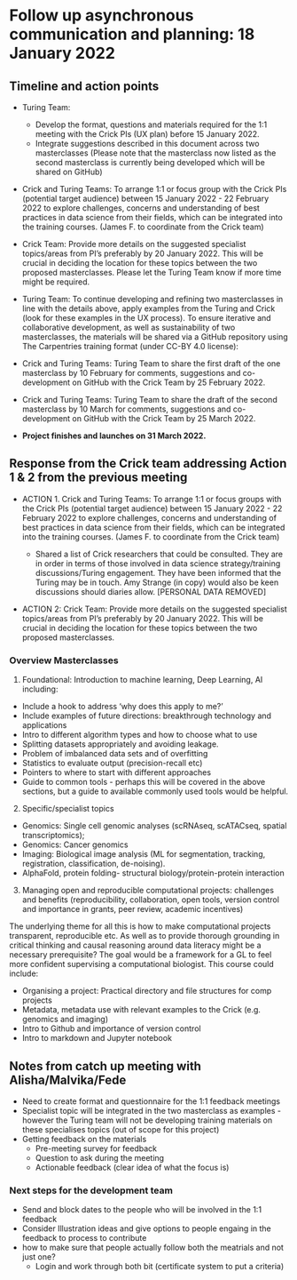 # Follow up asynchronous communication and planning: 18 January 2022 

## Timeline and action points

- Turing Team: 
  - Develop the format, questions and materials required for the 1:1 meeting with the Crick PIs (UX plan) before 15 January 2022.  
  - Integrate suggestions described in this document across two masterclasses (Please note that the masterclass now listed as the second masterclass is currently being developed which will be shared on GitHub)
- Crick and Turing Teams: To arrange 1:1 or focus group with the Crick PIs (potential target audience)  between 15 January 2022 - 22 February 2022 to explore challenges, concerns and understanding of best practices in data science from their fields, which can be integrated into the training courses. (James F. to coordinate from the Crick team)
- Crick Team:  Provide more details on the suggested specialist topics/areas from PI’s preferably by 20 January 2022. This will be crucial in deciding the location for these topics between the two proposed masterclasses. Please let the Turing Team know if more time might be required.
- Turing Team: To continue developing and refining two masterclasses in line with the details above, apply examples from the Turing and Crick (look for these examples in the UX process). To ensure iterative and collaborative development, as well as sustainability of two masterclasses, the materials will be shared via a GitHub repository using The Carpentries training format (under CC-BY 4.0 license):
- Crick and Turing Teams: Turing Team to share the first draft of the one masterclass by 10 February for comments, suggestions and co-development on GitHub with the Crick Team by 25 February 2022.
- Crick and Turing Teams: Turing Team to share the draft of the second masterclass by 10 March for comments, suggestions and co-development on GitHub with the Crick Team by 25 March 2022.

- **Project finishes and launches on 31 March 2022.**


## Response from the Crick team addressing Action 1 & 2 from the previous meeting

- ACTION 1. Crick and Turing Teams: To arrange 1:1 or focus groups with the Crick PIs (potential target audience) between 15 January 2022 - 22 February 2022 to explore challenges, concerns and understanding of best practices in data science from their fields, which can be integrated into the training courses. (James F. to coordinate from the Crick team)
  - Shared a list of Crick researchers that could be consulted. They are in order in terms of those involved in data science strategy/training discussions/Turing engagement. They have been informed that the Turing may be in touch. Amy Strange (in copy) would also be keen discussions should diaries allow. [PERSONAL DATA REMOVED]

- ACTION 2: Crick Team: Provide more details on the suggested specialist topics/areas from PI’s preferably by 20 January 2022. This will be crucial in deciding the location for these topics between the two proposed masterclasses. 

### Overview Masterclasses

1. Foundational: Introduction to machine learning, Deep Learning, AI including: 

* Include a hook to address ‘why does this apply to me?’
* Include examples of future directions: breakthrough technology and applications
* Intro to different algorithm types and how to choose what to use
* Splitting datasets appropriately and avoiding leakage. 
* Problem of imbalanced data sets and of overfitting
* Statistics to evaluate output (precision-recall etc)
* Pointers to where to start with different approaches
* Guide to common tools - perhaps this will be covered in the above sections, but a guide to available commonly used tools would be helpful. 

2. Specific/specialist topics

* Genomics: Single cell genomic analyses (scRNAseq, scATACseq, spatial transcriptomics); 
* Genomics: Cancer genomics 
* Imaging: Biological image analysis (ML for segmentation, tracking, registration, classification, de-noising). 
* AlphaFold, protein folding- structural biology/protein-protein interaction

3. Managing open and reproducible computational projects: challenges and benefits (reproducibility, collaboration, open tools, version control and importance in grants, peer review, academic incentives)

The underlying theme for all this is how to make computational projects transparent, reproducible etc. As well as to provide thorough grounding in critical thinking and causal reasoning around data literacy might be a necessary prerequisite? The goal would be a framework for a GL to feel more confident supervising a computational biologist. This course could include: 

* Organising a project: Practical directory and file structures for comp projects
* Metadata, metadata use with relevant examples to the Crick (e.g. genomics and imaging)
* Intro to Github and importance of version control
* Intro to markdown and Jupyter notebook

## Notes from catch up meeting with Alisha/Malvika/Fede

-   Need to create format and questionnaire for the 1:1 feedback meetings
-   Specialist topic will be integrated in the two masterclass as examples - however the Turing team will not be developing training materials on these specialises topics (out of scope for this project)
-   Getting feedback on the materials
    -   Pre-meeting survey for feedback
    -   Question to ask during the meeting
    -   Actionable feedback (clear idea of what the focus is)
  
### Next steps for the development team
-   Send and block dates to the people who will be involved in the 1:1 feedback
-   Consider Illustration ideas and give options to people engaing in the feedback to process to contribute
-   how to make sure that people actually follow both the meatrials and not just one?
    -   Login and work through both bit (certificate system to put a criteria)
